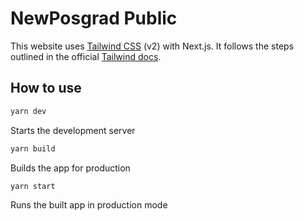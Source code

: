 # NewPosgrad Public

This website uses [Tailwind CSS](https://tailwindcss.com/) (v2) with Next.js. It follows the steps outlined in the official [Tailwind docs](https://tailwindcss.com/docs/guides/nextjs).

## How to use


```bash
yarn dev
```
Starts the development server
```bash
yarn build
```
Builds the app for production
```bash
yarn start
```
Runs the built app in production mode
